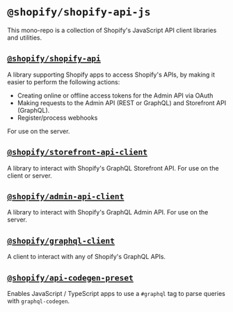 # `@shopify/shopify-api-js`

This mono-repo is a collection of Shopify's JavaScript API client libraries and utilities.

## [`@shopify/shopify-api`](./packages/shopify-api)

A library supporting Shopify apps to access Shopify's APIs, by making it easier to perform the following actions:

- Creating online or offline access tokens for the Admin API via OAuth
- Making requests to the Admin API (REST or GraphQL) and Storefront API (GraphQL).
- Register/process webhooks

For use on the server.

## [`@shopify/storefront-api-client`](./packages/storefront-api-client)

A library to interact with Shopify's GraphQL Storefront API. For use on the client or server.

## [`@shopify/admin-api-client`](./packages/admin-api-client)

A library to interact with Shopify's GraphQL Admin API. For use on the server.

## [`@shopify/graphql-client`](./packages/graphql-client)

A client to interact with any of Shopify's GraphQL APIs.

## [`@shopify/api-codegen-preset`](./packages/api-codegen-preset)

Enables JavaScript / TypeScript apps to use a `#graphql` tag to parse queries with `graphql-codegen`.
